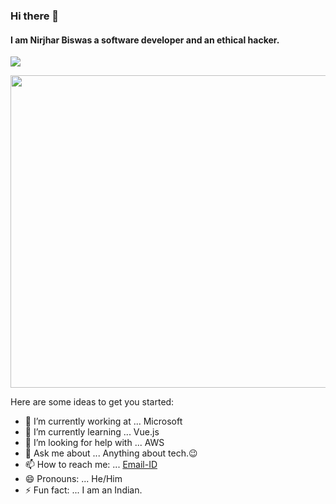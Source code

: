 ### Hi there 👋
#### I am Nirjhar Biswas a software developer and an ethical hacker.
<img src="https://img.shields.io/instagram/url?style=social&url=https://instagram.com/nirjhar2k4">
<p><img align="center" src="https://developers.giphy.com/branch/master/static/api-512d36c09662682717108a38bbb5c57d.gif" width="1000" height="500" /></p>

Here are some ideas to get you started:

- 🔭 I’m currently working at ... Microsoft 
- 🌱 I’m currently learning ... Vue.js
- 🤔 I’m looking for help with ... AWS
- 💬 Ask me about ... Anything about tech.😉
- 📫 How to reach me: ... [Email-ID](nirjharbiswas2004@gmail.com)
- 😄 Pronouns: ... He/Him
- ⚡ Fun fact: ... I am an Indian.

